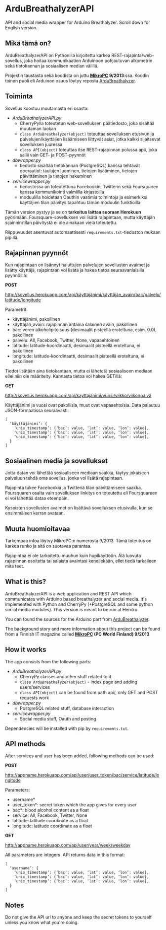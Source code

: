 ArduBreathalyzerAPI
===================

API and social media wrapper for Arduino Breathalyzer. Scroll down for English version.

Mikä tämä on?
-------------
ArduBreathalyzerAPI on Pythonilla kirjoitettu karkea REST-rajapinta/web-sovellus, joka hoitaa kommunikaation Arduinoon pohjautuvan alkometrin sekä tietokannan ja sosiaalisen median välillä.

Projektin taustasta sekä koodista on juttu __[MikroPC](http://www.mikropc.net/) 9/2013__:ssa. Koodin toinen puoli eli Arduinon osuus löytyy reposta [ArduBreathalyzer](https://github.com/skvark/ArduBreathalyzer).

Toiminta
--------
Sovellus koostuu muutamasta eri osasta:

* *ArduBreathalyzerAPI.py*
  - CherryPylla toteutetun web-sovelluksen päätiedosto, joka sisältää muutaman luokan
  - `class ArduBreathalyzer(object)` toteuttaa sovelluksen etusivun ja palvelujen/käyttäjien lisäämiseen liittyvät asiat, jotka kaikki sijaitsevat sovelluksen juuressa
  - `class API(object)` toteuttaa itse REST-rajapinnan polussa api/, joka sallii vain GET- ja POST-pyynnöt
* *dbwrapper.py*
  - tiedosto sisältää tietokannan (PostgreSQL) kanssa tehtävät operaatiot: taulujen luominen, tietojen lisääminen, tietojen päivittäminen ja tietojen hakeminen
* *servicewrapper.py*
  - tiedostossa on toteutettuna Facebookin, Twitterin sekä Foursquaren kanssa kommunikointi valmiilla kirjastoilla 
  - moduulilla hoidetaan Oauthin vaatimia toimintoja ja esimerkiksi käyttäjien tilan päivitys tapahtuu tämän moduulin funktioilla

Tämän version pystyy ja se on __tarkoitus laittaa suoraan Herokuun__ pyörimään. Foursquare-sovelluksen voi lisätä rajapintaan, 
mutta käyttäjän sijainnin/tilan päivitystä ei ole ainakaan vielä toteutettu.

Riippuvuudet asentuvat automaattisesti `requirements.txt`-tiedoston mukaan pip:llä.

Rajapinnan pyynnöt
------------------

Kun rajapintaan on lisännyt haluttujen palvelujen sovellusten avaimet ja lisätty käyttäjä, rajapintaan voi lisätä ja hakea tietoa seuraavanlaisilla pyynnöillä:

__POST__

http://sovellus.herokuapp.com/api/käyttäjänimi/käyttäjän_avain/bac/palvelu/latitude/longitude

Parametrit:

- käyttäjänimi, pakollinen
- käyttäjän_avain: rajapinnan antama salainen avain, pakollinen
- bac: veren alkoholipitoisuus (desimaalit pisteellä eroteltuna, esim. 0.0), pakollinen
- palvelu: All, Facebook, Twitter, None, vapaaehtoinen
- latitude: latitude-koordinaatti, desimaalit pisteellä eroteltuna, ei pakollinen
- longitude: latitude-koordinaatti, desimaalit pisteellä eroteltuna, ei pakollinen

Tiedot lisätään aina tietokantaan, mutta ei lähetetä sosiaaliseen mediaan ellei niin ole määritelty. Kannasta tietoa voi hakea GETillä:

__GET__

http://sovellus.herokuapp.com/api/käyttäjänimi/vuosi/viikko/viikonpäivä

Käyttäjänimi ja vuosi ovat pakollisia, muut ovat vapaaehtoisia. Data palautuu JSON-formaatissa seuraavasti:

    [
      ‘käyttäjänimi’: {  
        ‘unix_timestamp’: {‘bac’: value, ‘lat’: value, ‘lon’: value},
        ‘unix_timestamp’: {‘bac’: value, ‘lat’: value, ‘lon’: value},
        ‘unix_timestamp’: {‘bac’: value, ‘lat’: value, ‘lon’: value},
      }
    ]

Sosiaalinen media ja sovellukset
--------------------------------

Jotta datan voi lähettää sosiaaliseen mediaan saakka, täytyy jokaiseen palveluun tehdä oma sovellus, jonka voi lisätä rajapintaan.

Rajapinta tukee Facebookia ja Twitteriä tilan päivittämiseen saakka. 
Foursquaren osalta vain sovelluksen linkitys on toteutettu eli Foursquareen ei voi lähettää dataa eteenpäin.

Kyseisten sovellusten avaimet on lisättävä sovelluksen etusivulla, kun se ensimmäisen kerran avataan.

Muuta huomioitavaa
------------------

Tarkempaa infoa löytyy MikroPC:n numerosta 9/2013. Tämä toteutus on karkea runko ja sitä on suotavaa parantaa. 

Rajapintaa ei ole tarkoitettu muuhun kuin hupikäyttöön. 
Älä luovuta rajapinnan osoitetta tai salaista avaintasi kenellekään, ellet tiedä tarkalleen mitä teet.

What is this?
-------------
ArduBreathalyzerAPI is a web application and REST API which communicates with Arduino based breathalyzer and social media.
It's implemented with Python and CherryPy (+PostgreSQL and some python social media modules). This version is meant to be run at Heroku.

You can found the sources for the Arduino part from [ArduBreathalyzer](https://github.com/skvark/ArduBreathalyzer).

The background story and more information about this project can be found from a Finnish IT magazine called __[MikroPC](http://www.mikropc.net/) (PC World Finland) 9/2013__.

How it works
------------
The app consists from the following parts:

* *ArduBreathalyzerAPI.py*
  - CherryPy classes and other stuff related to it
  - `class ArduBreathalyzer(object)` - index page and adding users/services
  - `class API(object)` can be found from path api/, only GET and POST requests work
* *dbwrapper.py*
  - PostgreSQL related stuff, database interaction
* *servicewrapper.py*
  - Social media stuff, Oauth and posting 


Dependencies will be installed with pip by `requirements.txt`.

API methods
-----------

After services and user has been added, following methods can be used:

__POST__

http://appname.herokuapp.com/api/user/user_token/bac/service/latitude/longitude

Parameters:

- username*
- user_token*: secret token which the app gives for every user
- bac*: blood alcohol content as a float
- service: All, Facebook, Twitter, None
- latitude: latitude coordinate as a float
- longitude: latitude coordinate as a float

__GET__

http://appname.herokuapp.com/api/user/year/week/weekday

All parameters are integers. API returns data in this format:

    [
      ‘username’: {  
        ‘unix_timestamp’: {‘bac’: value, ‘lat’: value, ‘lon’: value},
        ‘unix_timestamp’: {‘bac’: value, ‘lat’: value, ‘lon’: value},
        ‘unix_timestamp’: {‘bac’: value, ‘lat’: value, ‘lon’: value},
      }
    ]

Notes
-----
Do not give the API url to anyone and keep the secret tokens to yourself unless you know what you're doing.
